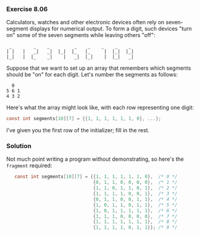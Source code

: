 ### Exercise 8.06
Calculators, watches and other electronic devices often rely on seven-segment displays for numerical output. To form a digit, such devices "turn on" some of the seven segments while leaving others "off":

```
 _        _    _         _    _    _    _    _ 
| |   |   _|   _|  |_|  |_   |_     |  |_|  |_|
|_|   |  |_    _|    |   _|  |_|    |  |_|   _|
```
Suppose that we want to set up an array that remembers which segments should be "on" for each digit. Let's number the segments as follows:
```
  0
5 6 1
4 3 2
```
Here's what the array might look like, with each row representing one digit:
```c
const int segments[10][7] = {{1, 1, 1, 1, 1, 1, 0}, ...};
```
I've given you the first row of the initializer; fill in the rest.
### Solution
Not much point writing a program without demonstrating, so here's the `fragment` required:
```c
   const int segments[10][7] = {{1, 1, 1, 1, 1, 1, 0},  /* 0 */
                                {0, 1, 1, 0, 0, 0, 0},  /* 1 */
                                {1, 1, 0, 1, 1, 0, 1},  /* 2 */
                                {1, 1, 1, 1, 0, 0, 1},  /* 3 */
                                {0, 1, 1, 0, 0, 1, 1},  /* 4 */
                                {1, 0, 1, 1, 0, 1, 1},  /* 5 */
                                {1, 0, 1, 1, 1, 1, 1},  /* 6 */
                                {1, 1, 1, 0, 0, 0, 0},  /* 7 */
                                {1, 1, 1, 1, 1, 1, 1},  /* 8 */
                                {1, 1, 1, 1, 0, 1, 1}}; /* 9 */
```
